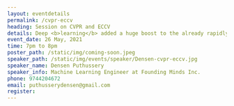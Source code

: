 ```yaml
---
layout: eventdetails
permalink: /cvpr-eccv
heading: Session on CVPR and ECCV
details: Deep <b>learning</b> added a huge boost to the already rapidly developing field of computer vision. With deep learning, a lot of new <br> applications of computer vision techniquies have been introduced and are now becoming parts of our everyday lives.
event_date: 26 May, 2021
time: 7pm to 8pm
poster_path: /static/img/coming-soon.jpeg
speaker_path: /static/img/events/speaker/Densen-cvpr-eccv.jpg
speaker_name: Densen Puthussery
speaker_info: Machine Learning Engineer at Founding Minds Inc.
phone: 9744204672
email: puthusserydensen@gmail.com
register: 
---
```

